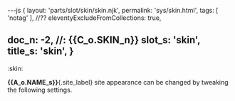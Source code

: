 ---js
{
  layout: 'parts/slot/skin/skin.njk',
  permalink: 'sys/skin.html',
  tags: [ 'notag' ],
  //?? eleventyExcludeFromCollections: true,

  doc_n: -2,        //: {{C_o.SKIN_n}}
  slot_s: 'skin',
  title_s: 'skin',
}
---
:skin:


__{{A_o.NAME_s}}__{.site_label} site appearance can be changed by tweaking the following settings.